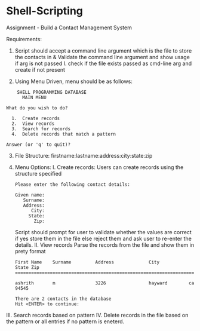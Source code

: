 Shell-Scripting
===============
Assignment - Build a Contact Management System
 
Requirements:
1. Script should accept a command line argument which is the file to store the contacts in
   & Validate the command line argument and show usage if arg is not passed
   I. check if the file exists passed as cmd-line arg and create if not present
 
2. Using Menu Driven, menu should be as follows:
```
    SHELL PROGRAMMING DATABASE
      MAIN MENU
 
What do you wish to do?
 
  1.  Create records
  2.  View records
  3.  Search for records
  4.  Delete records that match a pattern
 
Answer (or 'q' to quit)? 
```
3. File Structure:
firstname:lastname:address:city:state:zip
 
4. Menu Options:
  I. Create records:
      Users can create records using the structure specified
      ```
      Please enter the following contact details:
 
      Given name: 
         Surname: 
         Address: 
            City: 
           State: 
             Zip:
      ```
    Script should prompt for user to validate whether the values are correct if
    yes store them in the file else reject them and ask user to re-enter the
    details.
  II. View records
      Parse the records from the file and show them in prety format
      ```
      First Name    Surname         Address             City           State Zip
      ============================================================================
                                                                            
      ashrith       m               3226                hayward        ca    94545
 
      There are 2 contacts in the database
      Hit <ENTER> to continue: 
      ```
  III. Search records based on pattern
  IV. Delete records in the file based on the pattern or all entries if no pattern is eneterd.
